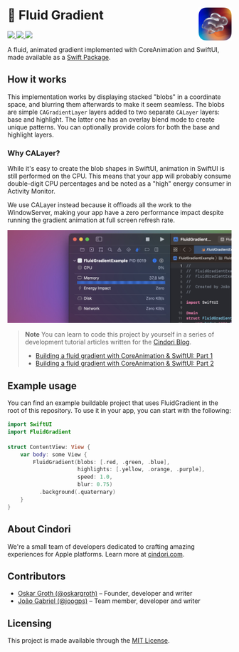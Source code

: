 <h1> 🐰 Fluid Gradient
  <img align="right" alt="Project logo" src="./assets/icon-small.png" width=74px>
</h1>

<p>
    <a href="https://developer.apple.com/documentation/swiftui/"> <img src="https://img.shields.io/badge/-SwiftUI-red.svg" /> </a>
    <a href="https://developer.apple.com/documentation/quartzcore"> <img src="https://img.shields.io/badge/-CoreAnimation-blue.svg" /> </a>
      <a href="https://opensource.org/licenses/MIT"> <img src="https://img.shields.io/badge/License-MIT-yellow.svg" /> </a>
</p>

A fluid, animated gradient implemented with CoreAnimation and SwiftUI, made available as a [Swift Package](https://developer.apple.com/documentation/xcode/adding-package-dependencies-to-your-app).

## How it works

This implementation works by displaying stacked "blobs" in a coordinate space, and blurring them afterwards to make it seem seamless. The blobs are simple `CAGradientLayer` layers added to two separate `CALayer` layers: base and highlight. The latter one has an overlay blend mode to create unique patterns. You can optionally provide colors for both the base and highlight layers.

### Why CALayer?

While it's easy to create the blob shapes in SwiftUI, animation in SwiftUI is still performed on the CPU. This means that your app will probably consume double-digit CPU percentages and be noted as a "high" energy consumer in Activity Monitor.

We use CALayer instead because it offloads all the work to the WindowServer, making your app have a zero performance impact despite running the gradient animation at full screen refresh rate.

![Performance of Fluid Gradient](/assets/performance.jpg)

> **Note**
> You can learn to code this project by yourself in a series of development tutorial articles written for the [Cindori Blog](https://cindori.com/developer/animated-gradient).
> - [Building a fluid gradient with CoreAnimation & SwiftUI: Part 1](https://cindori.com/developer/animated-gradient)
> - [Building a fluid gradient with CoreAnimation & SwiftUI: Part 2](https://cindori.com/developer/animated-gradient-2)

## Example usage

You can find an example buildable project that uses FluidGradient in the root of this repository. To use it in your app, you can start with the following:

```swift
import SwiftUI
import FluidGradient

struct ContentView: View {
    var body: some View {
        FluidGradient(blobs: [.red, .green, .blue],
                      highlights: [.yellow, .orange, .purple],
                      speed: 1.0,
                      blur: 0.75)
          .background(.quaternary)
    }
}
```

## About Cindori
We're a small team of developers dedicated to crafting amazing experiences for Apple platforms.
Learn more at [cindori.com](https://cindori.com).

## Contributors
- [Oskar Groth (@oskargroth)](https://github.com/oskargroth) – Founder, developer and writer
- [João Gabriel (@joogps)](https://github.com/joogps) – Team member, developer and writer

## Licensing
This project is made available through the [MIT License](https://opensource.org/licenses/MIT). 

